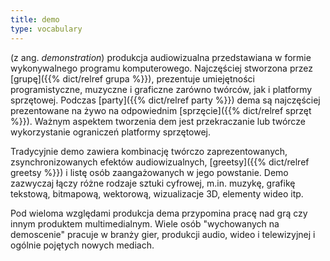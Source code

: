 ```yaml
---
title: demo
type: vocabulary
---
```


(z ang. *demonstration*) produkcja audiowizualna przedstawiana w formie wykonywalnego programu komputerowego. Najczęściej stworzona przez [grupę]({{% dict/relref grupa %}}), prezentuje umiejętności programistyczne, muzyczne i graficzne zarówno twórców, jak i platformy sprzętowej.
Podczas [party]({{% dict/relref party %}}) dema są najczęściej prezentowane na żywo na odpowiednim [sprzęcie]({{% dict/relref sprzęt %}}). Ważnym aspektem tworzenia dem jest przekraczanie lub twórcze wykorzystanie ograniczeń platformy sprzętowej.

Tradycyjnie demo zawiera kombinację twórczo zaprezentowanych, zsynchronizowanych efektów audiowizualnych, [greetsy]({{% dict/relref greetsy %}}) i listę osób zaangażowanych w jego powstanie. Demo zazwyczaj łączy różne rodzaje sztuki cyfrowej, m.in. muzykę, grafikę tekstową, bitmapową, wektorową, wizualizacje 3D, elementy wideo itp.

Pod wieloma względami produkcja dema przypomina pracę nad grą czy innym produktem multimedialnym. Wiele osób "wychowanych na demoscenie" pracuje w branży gier, produkcji audio, wideo i telewizyjnej i ogólnie pojętych nowych mediach.